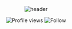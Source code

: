 <div style="display: flex; justify-content: center;">
  <img src="https://capsule-render.vercel.app/api?type=waving&color=auto&height=300&section=header&text=I%20am%20Jia%20Min&fontSize=90&animation=fadeIn&fontAlignY=38" alt="header">
</div>

<p align="center">
  <img src="https://komarev.com/ghpvc/?username=pbthang" alt="Profile views">
  <img src="https://img.shields.io/github/followers/pbthang?style=social" alt="Follow">
</p>


